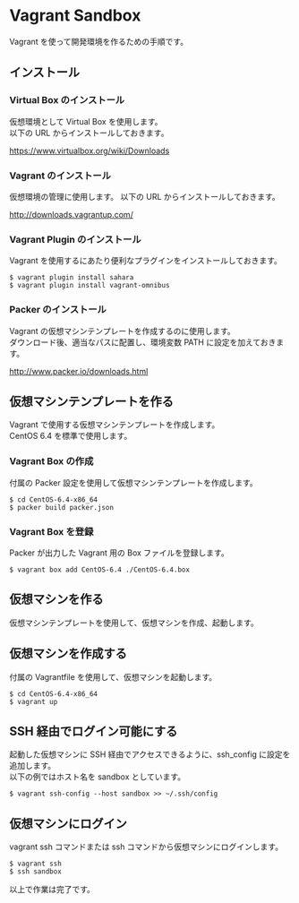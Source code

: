 # Vagrant Sandbox

Vagrant を使って開発環境を作るための手順です。

## インストール

### Virtual Box のインストール

仮想環境として Virtual Box を使用します。    
以下の URL からインストールしておきます。
    
https://www.virtualbox.org/wiki/Downloads

### Vagrant のインストール

仮想環境の管理に使用します。
以下の URL からインストールしておきます。

http://downloads.vagrantup.com/

### Vagrant Plugin のインストール

Vagrant を使用するにあたり便利なプラグインをインストールしておきます。

````
$ vagrant plugin install sahara
$ vagrant plugin install vagrant-omnibus
````

### Packer のインストール

Vagrant の仮想マシンテンプレートを作成するのに使用します。    
ダウンロード後、適当なパスに配置し、環境変数 PATH に設定を加えておきます。

http://www.packer.io/downloads.html


## 仮想マシンテンプレートを作る

Vagrant で使用する仮想マシンテンプレートを作成します。    
CentOS 6.4 を標準で使用します。

### Vagrant Box の作成

付属の Packer 設定を使用して仮想マシンテンプレートを作成します。

````
$ cd CentOS-6.4-x86_64
$ packer build packer.json
````

### Vagrant Box を登録

Packer が出力した Vagrant 用の Box ファイルを登録します。

````
$ vagrant box add CentOS-6.4 ./CentOS-6.4.box
````

## 仮想マシンを作る

仮想マシンテンプレートを使用して、仮想マシンを作成、起動します。

## 仮想マシンを作成する

付属の Vagrantfile を使用して、仮想マシンを起動します。

```
$ cd CentOS-6.4-x86_64
$ vagrant up
```

## SSH 経由でログイン可能にする

起動した仮想マシンに SSH 経由でアクセスできるように、ssh_config に設定を追加します。    
以下の例ではホスト名を sandbox としています。

````
$ vagrant ssh-config --host sandbox >> ~/.ssh/config
````

## 仮想マシンにログイン

vagrant ssh コマンドまたは ssh コマンドから仮想マシンにログインします。

````
$ vagrant ssh
$ ssh sandbox
````

以上で作業は完了です。